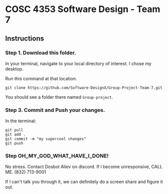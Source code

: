 # COSC 4353 Software Design - Team 7

## Instructions

### Step 1. Download this folder.
In your terminal, navigate to your local directory of interest. I chose my desktop.

Run this command at that location.

```
git clone https://github.com/Software-DesignX/Group-Project-Team-7.git
```

You should see a folder there named `Group-project`. 



### Step 3. Commit and Push your changes.

In the terminal:

```
git pull
git add .
git commit -m "my supercool changes"
git push
```

### Step OH_MY_GOD_WHAT_HAVE_I_DONE!

No stress. Contact Dosbol Aliev on discord. If I become unresponsive, CALL ME. (832) 713-9001

If I can't talk you through it, we can definitely do a screen share and figure it out.
